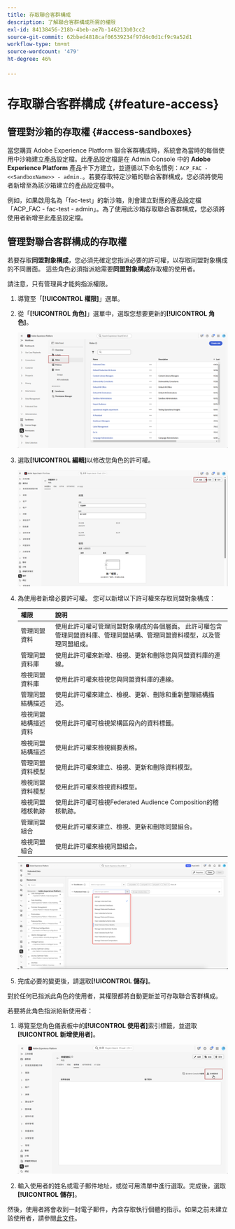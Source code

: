 ```yaml
---
title: 存取聯合客群構成
description: 了解聯合客群構成所需的權限
exl-id: 84138456-218b-4beb-ae7b-146213b03cc2
source-git-commit: 62bbed4818caf06539234f97d4c0d1cf9c9a52d1
workflow-type: tm+mt
source-wordcount: '479'
ht-degree: 46%

---
```


# 存取聯合客群構成 {#feature-access}

## 管理對沙箱的存取權 {#access-sandboxes}

當您購買 Adobe Experience Platform 聯合客群構成時，系統會為當時的每個使用中沙箱建立產品設定檔。此產品設定檔是在 Admin Console 中的 **Adobe Experience Platform** 產品卡下方建立，並遵循以下命名慣例：`ACP_FAC - <<SandboxName>> - admin.`。若要存取特定沙箱的聯合客群構成，您必須將使用者新增至為該沙箱建立的產品設定檔中。

例如，如果啟用名為「fac-test」的新沙箱，則會建立對應的產品設定檔「ACP_FAC - fac-test - admin」。為了使用此沙箱存取聯合客群構成，您必須將使用者新增至此產品設定檔。

## 管理對聯合客群構成的存取權

若要存取&#x200B;**同盟對象構成**，您必須先確定您指派必要的許可權，以存取同盟對象構成的不同層面。 這些角色必須指派給需要&#x200B;**同盟對象構成**&#x200B;存取權的使用者。

請注意，只有管理員才能夠指派權限。

1. 導覽至「**[!UICONTROL 權限]**」選單。

1. 從「**[!UICONTROL 角色]**」選單中，選取您想要更新的&#x200B;**[!UICONTROL 角色]**。

   ![](assets/access_fda_1.png)

1. 選取&#x200B;**[!UICONTROL 編輯]**&#x200B;以修改您角色的許可權。

   ![](assets/access_fda_2.png)

1. 為使用者新增必要許可權。 您可以新增以下許可權來存取同盟對象構成：

   | 權限 | 說明 |
   | ---------- | ----------- |
   | 管理同盟資料 | 使用此許可權可管理同盟對象構成的各個層面。 此許可權包含管理同盟資料庫、管理同盟結構、管理同盟資料模型，以及管理同盟組成。 |
   | 管理同盟資料庫 | 使用此許可權來新增、檢視、更新和刪除您與同盟資料庫的連線。 |
   | 檢視同盟資料庫 | 使用此許可權來檢視您與同盟資料庫的連線。 |
   | 管理同盟結構描述 | 使用此許可權來建立、檢視、更新、刪除和重新整理結構描述。 |
   | 檢視同盟結構描述資料 | 使用此許可權可檢視架構區段內的資料標籤。 |
   | 檢視同盟結構描述 | 使用此許可權來檢視綱要表格。 |
   | 管理同盟資料模型 | 使用此許可權來建立、檢視、更新和刪除資料模型。 |
   | 檢視同盟資料模型 | 使用此許可權來檢視資料模型。 |
   | 檢視同盟稽核軌跡 | 使用此許可權可檢視Federated Audience Composition的稽核軌跡。 |
   | 管理同盟組合 | 使用此許可權來建立、檢視、更新和刪除同盟組合。 |
   | 檢視同盟組合 | 使用此許可權來檢視同盟組合。 |

   ![](assets/permissions.png)

1. 完成必要的變更後，請選取&#x200B;**[!UICONTROL 儲存]**。

對於任何已指派此角色的使用者，其權限都將自動更新並可存取聯合客群構成。

若要將此角色指派給新使用者：

1. 導覽至您角色儀表板中的&#x200B;**[!UICONTROL 使用者]**&#x200B;索引標籤，並選取&#x200B;**[!UICONTROL 新增使用者]**。

   ![](assets/access_fda_4.png)

1. 輸入使用者的姓名或電子郵件地址，或從可用清單中進行選取。完成後，選取&#x200B;**[!UICONTROL 儲存]**。

<!-- Alternatively, you can assign one of the pre-existing roles to the users, depending on what permissions they need. For more information on assigning pre-existing roles to a user, please read the [guide on managing users for a product profile](https://experienceleague.adobe.com/en/docs/experience-platform/access-control/ui/users).

| Role name | Permissions |
| --------- | ----------- |
| FAC Data Managers | <ul><li>Manage Federated Compositions</li><li>View Federated Databases</li><li>View Federated Schemas</li><li>View Federated Schema Data</li><li>View Federated Data Models</li></ul> |
| FAC Composition Managers | <ul><li>Manage Federated Compositions</li></ul> |
| FAC Administrators | <ul><li>Manage Federated Data</li></ul> | -->

然後，使用者將會收到一封電子郵件，內含存取執行個體的指示。如果之前未建立該使用者，請參閱[此文件](https://experienceleague.adobe.com/zh-hant/docs/experience-platform/access-control/abac/permissions-ui/users)。
